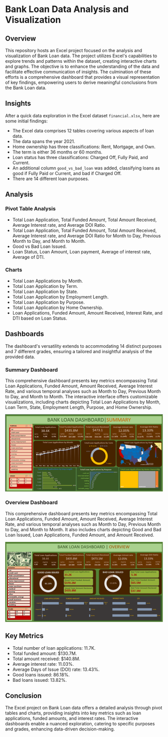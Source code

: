 # Bank Loan Data Analysis and Visualization

## Overview

This repository hosts an Excel project focused on the analysis and visualization of Bank Loan data. The project utilizes Excel's capabilities to explore trends and patterns within the dataset, creating interactive charts and graphs. The objective is to enhance the understanding of the data and facilitate effective communication of insights. The culmination of these efforts is a comprehensive dashboard that provides a visual representation of key findings, empowering users to derive meaningful conclusions from the Bank Loan data.

## Insights

After a quick data exploration in the Excel dataset `financial.xlsx`, here are some initial findings:

- The Excel data comprises 12 tables covering various aspects of loan data.
- The data spans the year 2021.
- Home ownership has three classifications: Rent, Mortgage, and Own.
- The term is either 36 months or 60 months.
- Loan status has three classifications: Charged Off, Fully Paid, and Current.
- An additional column `good_vs_bad_loan` was added, classifying loans as good if Fully Paid or Current, and bad if Charged Off.
- There are 14 different loan purposes.

## Analysis

### Pivot Table Analysis

- Total Loan Application, Total Funded Amount, Total Amount Received, Average Interest rate, and Average DOI Ratio.
- Total Loan Application, Total Funded Amount, Total Amount Received, Average Interest rate, and Average DOI Ratio for Month to Day, Previous Month to Day, and Month to Month.
- Good vs Bad Loan Issued.
- Loan Status, Loan Amount, Loan payment, Average of interest rate, Average of DTI.

### Charts

- Total Loan Applications by Month.
- Total Loan Application by Term.
- Total Loan Application by State.
- Total Loan Application by Employment Length.
- Total Loan Application by Purpose.
- Total Loan Application by Home Ownership.
- Loan Applications, Funded Amount, Amount Received, Interest Rate, and DTI based on Loan Status.

## Dashboards

The dashboard's versatility extends to accommodating 14 distinct purposes and 7 different grades, ensuring a tailored and insightful analysis of the provided data.

### Summary Dashboard

This comprehensive dashboard presents key metrics encompassing Total Loan Applications, Funded Amount, Amount Received, Average Interest Rate, and various temporal analyses such as Month to Day, Previous Month to Day, and Month to Month. The interactive interface offers customizable visualizations, including charts depicting Total Loan Applications by Month, Loan Term, State, Employment Length, Purpose, and Home Ownership.

![Summary](ss2.png)

### Overview Dashboard

This comprehensive dashboard presents key metrics encompassing Total Loan Applications, Funded Amount, Amount Received, Average Interest Rate, and various temporal analyses such as Month to Day, Previous Month to Day, and Month to Month. It also includes charts depicting Good and Bad Loan Issued, Loan Applications, Funded Amount, and Amount Received.

![Overview](SS1.png)

## Key Metrics

- Total number of loan applications: 11.7K.
- Total funded amount: $130.7M.
- Total amount received: $140.8M.
- Average interest rate: 11.03%.
- Average Days of Issue (DOI) rate: 13.43%.
- Good loans issued: 86.18%.
- Bad loans issued: 13.82%.

## Conclusion

The Excel project on Bank Loan data offers a detailed analysis through pivot tables and charts, providing insights into key metrics such as loan applications, funded amounts, and interest rates. The interactive dashboards enable a nuanced exploration, catering to specific purposes and grades, enhancing data-driven decision-making.
